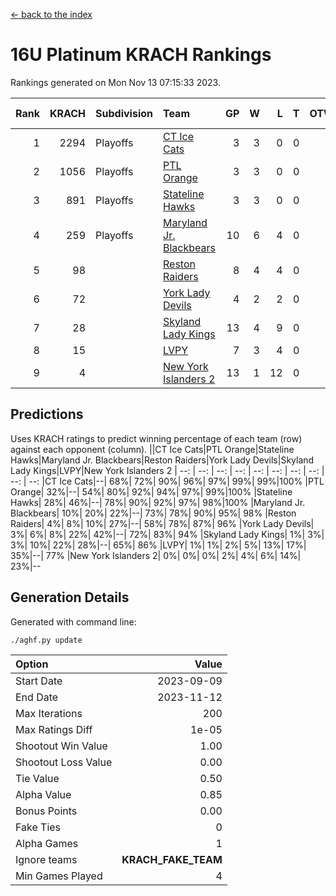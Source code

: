 [<- back to the index](readme.md)
# 16U Platinum KRACH Rankings
Rankings generated on Mon Nov 13 07:15:33 2023.

Rank|KRACH|Subdivision|Team|GP|W|L|T|OTW|OTL|SoS|Exp Wins|Win Diff
---:|---:|:---|:---|---:|---:|---:|---:|---:|---:|---:|---:|---:
1|2294|Playoffs|[CT Ice Cats](https://gamesheetstats.com/seasons/3663/teams/140846/schedule)|3|3|0|0|0|0|94|3.8|-0.0
2|1056|Playoffs|[PTL Orange](https://gamesheetstats.com/seasons/3663/teams/140842/schedule)|3|3|0|0|0|0|42|3.9|0.0
3|891|Playoffs|[Stateline Hawks](https://gamesheetstats.com/seasons/3663/teams/140840/schedule)|3|3|0|0|0|0|36|3.9|0.0
4|259|Playoffs|[Maryland Jr. Blackbears](https://gamesheetstats.com/seasons/3663/teams/140848/schedule)|10|6|4|0|0|1|655|6.8|-0.0
5|98||[Reston Raiders](https://gamesheetstats.com/seasons/3663/teams/140850/schedule)|8|4|4|0|1|0|494|4.9|0.0
6|72||[York Lady Devils](https://gamesheetstats.com/seasons/3663/teams/140845/schedule)|4|2|2|0|0|1|95|2.9|0.0
7|28||[Skyland Lady Kings](https://gamesheetstats.com/seasons/3663/teams/140849/schedule)|13|4|9|0|1|0|343|4.9|0.0
8|15||[LVPY](https://gamesheetstats.com/seasons/3663/teams/140844/schedule)|7|3|4|0|0|0|81|3.9|0.0
9|4||[New York Islanders 2](https://gamesheetstats.com/seasons/3663/teams/140851/schedule)|13|1|12|0|0|1|261|1.9|0.0

## Predictions
Uses KRACH ratings to predict winning percentage of each team (row) against each opponent (column).
||CT Ice Cats|PTL Orange|Stateline Hawks|Maryland Jr. Blackbears|Reston Raiders|York Lady Devils|Skyland Lady Kings|LVPY|New York Islanders 2
| --: | --: | --: | --: | --: | --: | --: | --: | --: | --: 
|CT Ice Cats|--| 68%| 72%| 90%| 96%| 97%| 99%| 99%|100%
|PTL Orange| 32%|--| 54%| 80%| 92%| 94%| 97%| 99%|100%
|Stateline Hawks| 28%| 46%|--| 78%| 90%| 92%| 97%| 98%|100%
|Maryland Jr. Blackbears| 10%| 20%| 22%|--| 73%| 78%| 90%| 95%| 98%
|Reston Raiders|  4%|  8%| 10%| 27%|--| 58%| 78%| 87%| 96%
|York Lady Devils|  3%|  6%|  8%| 22%| 42%|--| 72%| 83%| 94%
|Skyland Lady Kings|  1%|  3%|  3%| 10%| 22%| 28%|--| 65%| 86%
|LVPY|  1%|  1%|  2%|  5%| 13%| 17%| 35%|--| 77%
|New York Islanders 2|  0%|  0%|  0%|  2%|  4%|  6%| 14%| 23%|--

## Generation Details

Generated with command line:
```
./aghf.py update
```

| Option | Value |
| :----- | ----: |
| Start Date | 2023-09-09 |
| End Date | 2023-11-12 |
| Max Iterations | 200 |
| Max Ratings Diff | 1e-05 |
| Shootout Win Value | 1.00 |
| Shootout Loss Value | 0.00 |
| Tie Value | 0.50 |
| Alpha Value | 0.85 |
| Bonus Points | 0.00 |
| Fake Ties | 0 |
| Alpha Games | 1 |
| Ignore teams | __KRACH_FAKE_TEAM__ |
| Min Games Played | 4 |

